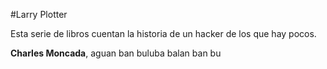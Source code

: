 #Larry Plotter

Esta serie de libros cuentan la historia de un hacker de los que hay pocos.

**Charles Moncada**, aguan ban buluba balan ban bu
